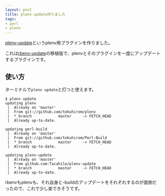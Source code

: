 ```yaml
---
layout: post
title: plenv-update作りました
tags: 
- perl
- plenv
---
```

[plenv-update](https://github.com/Tacahilo/plenv-update/)というplenv用プラグインを作りました。

これは[rbenv-update](https://github.com/rkh/rbenv-update)の移植版で、plenvとそのプラグインを一度にアップデートするプラグインです。

## 使い方

ターミナルで`plenv update`と打つと使えます。

```
$ plenv update
updating plenv
 |  Already on 'master'
 |  From git://github.com/tokuhirom/plenv
 |  * branch            master     -> FETCH_HEAD
 |  Already up-to-date.

updating perl-build
 |  Already on 'master'
 |  From git://github.com/tokuhirom/Perl-Build
 |  * branch            master     -> FETCH_HEAD
 |  Already up-to-date.

updating plenv-update
 |  Already on 'master'
 |  From github.com:Tacahilo/plenv-update
 |  * branch            master     -> FETCH_HEAD
 |  Already up-to-date.
```

rbenvもplenvも、それ自身と<LANG>-buildのアップデートをそれぞれするのが面倒だったので、これで少し楽できそうです。
